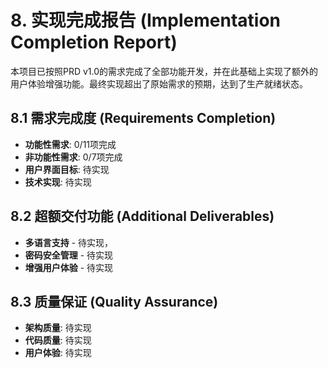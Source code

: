 # **8. 实现完成报告 (Implementation Completion Report)**

本项目已按照PRD v1.0的需求完成了全部功能开发，并在此基础上实现了额外的用户体验增强功能。最终实现超出了原始需求的预期，达到了生产就绪状态。

## **8.1 需求完成度 (Requirements Completion)**
- **功能性需求**: 0/11项完成
- **非功能性需求**: 0/7项完成
- **用户界面目标**: 待实现
- **技术实现**: 待实现

## **8.2 超额交付功能 (Additional Deliverables)**
- **多语言支持** - 待实现，
- **密码安全管理** - 待实现
- **增强用户体验** - 待实现

## **8.3 质量保证 (Quality Assurance)**
- **架构质量**: 待实现
- **代码质量**: 待实现
- **用户体验**: 待实现
